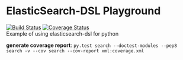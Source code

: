 # ElasticSearch-DSL Playground
[![Build Status](https://travis-ci.com/ArturMichalak/elasticsearch-dsl-playground.svg?branch=master)](https://travis-ci.com/ArturMichalak/elasticsearch-dsl-playground)
[![Coverage Status](https://coveralls.io/repos/github/ArturMichalak/elasticsearch-dsl-playground/badge.svg?branch=master)](https://coveralls.io/github/ArturMichalak/elasticsearch-dsl-playground?branch=master)  
Example of using elasticsearch-dsl for python

__generate coverage report__: `py.test search --doctest-modules --pep8 search -v --cov search --cov-report xml:coverage.xml`
